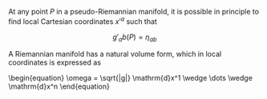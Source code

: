
At any point $P$ in a pseudo-Riemannian manifold, it is possible in principle to find local Cartesian coordinates $x'^a$ such that

$$
g'_ab(P) = \eta_{ab}
$$


A Riemannian manifold has a natural volume form, which in local coordinates is expressed as 

\begin{equation}
\omega = \sqrt{|g|} \mathrm{d}x^1 \wedge \dots \wedge \mathrm{d}x^n
\end{equation}